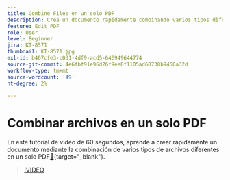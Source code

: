 ```yaml
---
title: Combine Files en un solo PDF
description: Crea un documento rápidamente combinando varios tipos diferentes de archivos en un único PDF
feature: Edit PDF
role: User
level: Beginner
jira: KT-8571
thumbnail: KT-8571.jpg
exl-id: b467cfe3-c031-4df9-acd5-646949644774
source-git-commit: 4e6fbf91e96d26f9ee8f1105ad68738b9450a32d
workflow-type: tm+mt
source-wordcount: '49'
ht-degree: 2%

---
```


# Combinar archivos en un solo PDF

En este tutorial de vídeo de 60 segundos, aprende a crear rápidamente un documento mediante la combinación de varios tipos de archivos diferentes en un solo PDF[&#128279;](https://www.adobe.com/acrobat/online/merge-pdf.html){target="_blank"}.

>[!VIDEO](https://video.tv.adobe.com/v/3409457?quality=12&learn=on&hidetitle=true&captions=spa)

